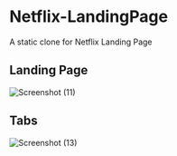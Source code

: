 # Netflix-LandingPage
A static clone for Netflix Landing Page

<h2> Landing Page </h2>

![Screenshot (11)](https://user-images.githubusercontent.com/96348217/185748093-f0f09d62-38cb-402f-a4dd-b1255193864d.png)

<h2> Tabs </h2>

![Screenshot (13)](https://user-images.githubusercontent.com/96348217/185748335-175298af-ff1b-4a42-93d2-da9733f04d45.png)
